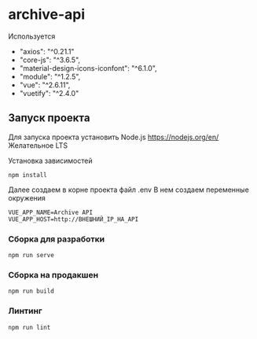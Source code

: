 # archive-api
Используется 
* "axios": "^0.21.1"
* "core-js": "^3.6.5",
* "material-design-icons-iconfont": "^6.1.0",
* "module": "^1.2.5",
* "vue": "^2.6.11",
* "vuetify": "^2.4.0"

## Запуск проекта
Для запуска проекта установить Node.js https://nodejs.org/en/
Желательное LTS

Установка зависимостей
```
npm install
```

Далее создаем в корне проекта файл .env
В нем создаем переменные окружения
```
VUE_APP_NAME=Archive API
VUE_APP_HOST=http://ВНЕШНИЙ_IP_НА_API 
```

### Сборка для разработки
```
npm run serve
```

### Сборка на продакшен
```
npm run build
```

### Линтинг
```
npm run lint
```
